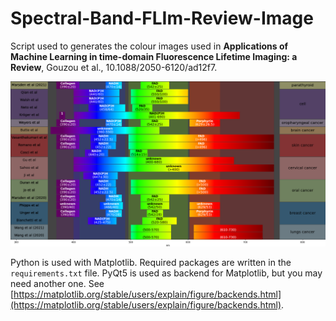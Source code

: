 # Spectral-Band-FLIm-Review-Image

Script used to generates the colour images used in __Applications of Machine Learning in time-domain Fluorescence Lifetime Imaging: a Review__, Gouzou et al., 10.1088/2050-6120/ad12f7.  

![image](./example.png)


Python is used with Matplotlib. Required packages are written in the `requirements.txt` file. PyQt5 is used as backend for Matplotlib, but you may need another one. See [https://matplotlib.org/stable/users/explain/figure/backends.html](https://matplotlib.org/stable/users/explain/figure/backends.html).
